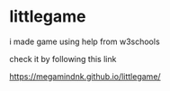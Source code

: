 # littlegame
i made game using help from w3schools


check it by following this link

 https://megamindnk.github.io/littlegame/
